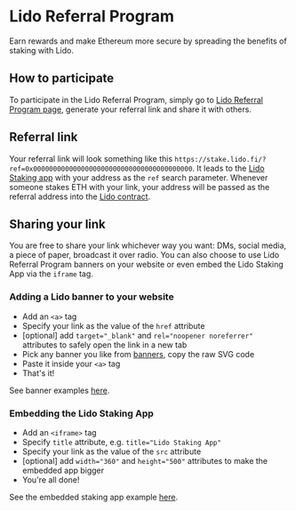 # Lido Referral Program

Earn rewards and make Ethereum more secure by spreading the benefits of staking with Lido.

## How to participate

To participate in the Lido Referral Program, simply go to [Lido Referral Program page](https://referral.lido.fi/), generate your referral link and share it with others.

## Referral link

Your referral link will look something like this `https://stake.lido.fi/?ref=0x0000000000000000000000000000000000000000`. It leads to the [Lido Staking app](https://stake.lido.fi/) with your address as the `ref` search parameter. Whenever someone stakes ETH with your link, your address will be passed as the referral address into the [Lido contract](https://etherscan.io/address/0xae7ab96520de3a18e5e111b5eaab095312d7fe84).

## Sharing your link

You are free to share your link whichever way you want: DMs, social media, a piece of paper, broadcast it over radio. You can also choose to use Lido Referral Program banners on your website or even embed the Lido Staking App via the `iframe` tag.

### Adding a Lido banner to your website

- Add an `<a>` tag
- Specify your link as the value of the `href` attribute
- [optional] add `target="_blank"` and `rel="noopener noreferrer"` attributes to safely open the link in a new tab
- Pick any banner you like from [banners](/banners), copy the raw SVG code
- Paste it inside your `<a>` tag
- That's it!

See banner examples [here](/examples/banners).

### Embedding the Lido Staking App

- Add an `<iframe>` tag
- Specify `title` attribute, e.g. `title="Lido Staking App"`
- Specify your link as the value of the `src` attribute
- [optional] add `width="360"` and `height="500"` attributes to make the embedded app bigger
- You're all done!

See the embedded staking app example [here](/examples/iframe).

